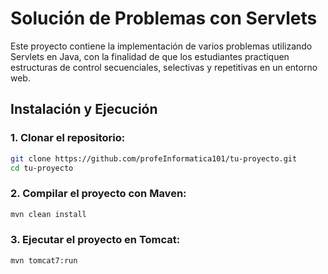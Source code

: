 # Solución de Problemas con Servlets

Este proyecto contiene la implementación de varios problemas utilizando Servlets en Java, con la finalidad de que los estudiantes practiquen estructuras de control secuenciales, selectivas y repetitivas en un entorno web.

## Instalación y Ejecución

### 1. Clonar el repositorio:
```bash
git clone https://github.com/profeInformatica101/tu-proyecto.git
cd tu-proyecto
```

### 2. Compilar el proyecto con Maven:
```bash
mvn clean install
```

### 3.  Ejecutar el proyecto en Tomcat:
```bash
mvn tomcat7:run
```
